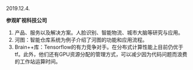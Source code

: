 2019.12.4.

**参观旷视科技公司**

1. 产品、服务以及解决方案。人脸识别、智能物流、城市大脑等研究与应用。
2. 河图：智能仓库系统为例子介绍了河图的功能和应用流程。
3. Brain++库：Tensorflow的有力竞争对手。在分布式计算性能上目前仍优于tf。此外，他们还有GPU资源分配的管理方式，可以减少因为代码问题而浪费的工作站运算时间。